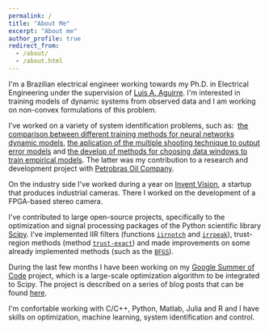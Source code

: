```yaml
---
permalink: /
title: "About Me"
excerpt: "About me"
author_profile: true
redirect_from: 
  - /about/
  - /about.html
---
```


I'm a Brazilian electrical engineer working towards my Ph.D. in Electrical Engineering under the supervision of [Luis A. Aguirre](https://scholar.google.com.br/citations?user=_zkC6_kAAAAJ&hl=en). I'm interested in training models of dynamic systems from observed data and I am working on non-convex formulations of this problem.

I've worked on a variety of system identification problems, such as:  [the comparison between different training methods for neural networks dynamic models](https://arxiv.org/abs/1706.07119v1), [the aplication of the multiple shooting technique to output error models](https://antonior92.github.io/files/2017-IFAC.pdf) and [the develop of methods for choosing data windows to train empirical models](http://www.sciencedirect.com/science/article/pii/S2405896315008915). The latter was my contribution to a research and development project with [Petrobras Oil Company](http://www.petrobras.com.br/en/).

On the industry side I've worked during a year on [Invent Vision](http://www.ivision.ind.br), a startup that produces industrial cameras. There I worked on the development of a FPGA-based stereo camera. 

I've contributed to large open-source projects, specifically to the optimization and signal processing packages of the Python scientific library [Scipy](https://www.scipy.org/scipylib/index.html). I've implemented IIR filters (functions [``iirnotch``](http://scipy.github.io/devdocs/generated/scipy.signal.iirnotch.html#scipy.signal.iirnotch) and [``irrpeak``](http://scipy.github.io/devdocs/generated/scipy.signal.iirpeak.html#scipy.signal.iirpeak)), trust-region methods (method [``trust-exact``](http://scipy.github.io/devdocs/optimize.minimize-trustexact.html)) and made improvements on some already implemented methods (such as the [``BFGS``](http://scipy.github.io/devdocs/optimize.minimize-bfgs.html)). 

During the last few months I have been working on my [Google Summer of Code](https://summerofcode.withgoogle.com) project, which is a large-scale optimization algorithm to be integrated to Scipy. The project is described on a series of blog posts that can be found [here](https://antonior92.github.io/tags/#gsoc-2017).

I'm confortable working with C/C++, Python, Matlab, Julia and R and I have skills on optimization, machine learning, system identification and control.




